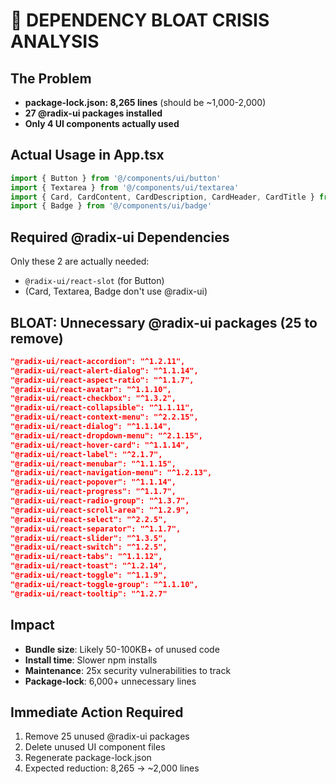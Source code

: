 # 🚨 DEPENDENCY BLOAT CRISIS ANALYSIS

## The Problem
- **package-lock.json: 8,265 lines** (should be ~1,000-2,000)
- **27 @radix-ui packages installed**
- **Only 4 UI components actually used**

## Actual Usage in App.tsx
```typescript
import { Button } from '@/components/ui/button'
import { Textarea } from '@/components/ui/textarea'
import { Card, CardContent, CardDescription, CardHeader, CardTitle } from '@/components/ui/card'
import { Badge } from '@/components/ui/badge'
```

## Required @radix-ui Dependencies
Only these 2 are actually needed:
- `@radix-ui/react-slot` (for Button)
- (Card, Textarea, Badge don't use @radix-ui)

## BLOAT: Unnecessary @radix-ui packages (25 to remove)
```json
"@radix-ui/react-accordion": "^1.2.11",
"@radix-ui/react-alert-dialog": "^1.1.14",
"@radix-ui/react-aspect-ratio": "^1.1.7",
"@radix-ui/react-avatar": "^1.1.10",
"@radix-ui/react-checkbox": "^1.3.2",
"@radix-ui/react-collapsible": "^1.1.11",
"@radix-ui/react-context-menu": "^2.2.15",
"@radix-ui/react-dialog": "^1.1.14",
"@radix-ui/react-dropdown-menu": "^2.1.15",
"@radix-ui/react-hover-card": "^1.1.14",
"@radix-ui/react-label": "^2.1.7",
"@radix-ui/react-menubar": "^1.1.15",
"@radix-ui/react-navigation-menu": "^1.2.13",
"@radix-ui/react-popover": "^1.1.14",
"@radix-ui/react-progress": "^1.1.7",
"@radix-ui/react-radio-group": "^1.3.7",
"@radix-ui/react-scroll-area": "^1.2.9",
"@radix-ui/react-select": "^2.2.5",
"@radix-ui/react-separator": "^1.1.7",
"@radix-ui/react-slider": "^1.3.5",
"@radix-ui/react-switch": "^1.2.5",
"@radix-ui/react-tabs": "^1.1.12",
"@radix-ui/react-toast": "^1.2.14",
"@radix-ui/react-toggle": "^1.1.9",
"@radix-ui/react-toggle-group": "^1.1.10",
"@radix-ui/react-tooltip": "^1.2.7"
```

## Impact
- **Bundle size**: Likely 50-100KB+ of unused code
- **Install time**: Slower npm installs
- **Maintenance**: 25x security vulnerabilities to track
- **Package-lock**: 6,000+ unnecessary lines

## Immediate Action Required
1. Remove 25 unused @radix-ui packages
2. Delete unused UI component files
3. Regenerate package-lock.json
4. Expected reduction: 8,265 → ~2,000 lines
